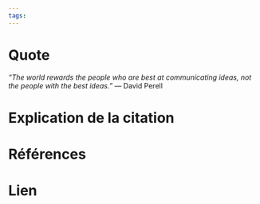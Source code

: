 ```yaml
---
tags:
---
```

# Quote

_“The world rewards the people who are best at communicating ideas, not the people with the best ideas.”_ — David Perell
# Explication de la citation


# Références


# Lien

